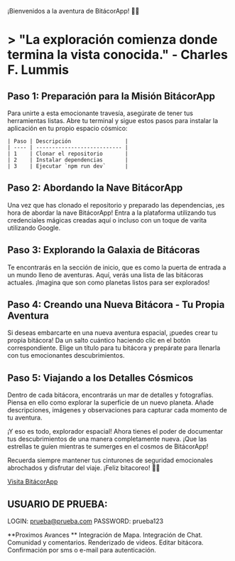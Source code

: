 ¡Bienvenidos a la aventura de BitácorApp! 🚀🌟
# > "La exploración comienza donde termina la vista conocida." - Charles F. Lummis

## Paso 1: Preparación para la Misión BitácorApp
Para unirte a esta emocionante travesía, asegúrate de tener tus herramientas listas. Abre tu terminal y sigue estos pasos para instalar la aplicación en tu propio espacio cósmico:
    
    | Paso | Descripción                 |
    | ---- | --------------------------- |
    | 1    | Clonar el repositorio       |
    | 2    | Instalar dependencias       |
    | 3    | Ejecutar `npm run dev`      |

## Paso 2: Abordando la Nave BitácorApp
Una vez que has clonado el repositorio y preparado las dependencias, ¡es hora de abordar la nave BitácorApp! Entra a la plataforma utilizando tus credenciales mágicas creadas aquí o incluso con un toque de varita utilizando Google.

## Paso 3: Explorando la Galaxia de Bitácoras
Te encontrarás en la sección de inicio, que es como la puerta de entrada a un mundo lleno de aventuras. Aquí, verás una lista de las bitácoras actuales. ¡Imagina que son como planetas listos para ser explorados!

## Paso 4: Creando una Nueva Bitácora - Tu Propia Aventura
Si deseas embarcarte en una nueva aventura espacial, ¡puedes crear tu propia bitácora! Da un salto cuántico haciendo clic en el botón correspondiente. Elige un título para tu bitácora y prepárate para llenarla con tus emocionantes descubrimientos.

## Paso 5: Viajando a los Detalles Cósmicos
Dentro de cada bitácora, encontrarás un mar de detalles y fotografías. Piensa en ello como explorar la superficie de un nuevo planeta. Añade descripciones, imágenes y observaciones para capturar cada momento de tu aventura.

¡Y eso es todo, explorador espacial! Ahora tienes el poder de documentar tus descubrimientos de una manera completamente nueva. ¡Que las estrellas te guíen mientras te sumerges en el cosmos de BitácorApp!

Recuerda siempre mantener tus cinturones de seguridad emocionales abrochados y disfrutar del viaje. ¡Feliz bitacoreo! 🚀🌌

[Visita BitácorApp](https://bitacora-web.vercel.app/)

## USUARIO DE PRUEBA:
LOGIN: prueba@prueba.com
PASSWORD: prueba123

**Proximos Avances **
Integración de Mapa.
Integración de Chat.
Comunidad y comentarios.
Renderizado de videos.
Editar bitácora.
Confirmación por sms o e-mail para autenticación. 
